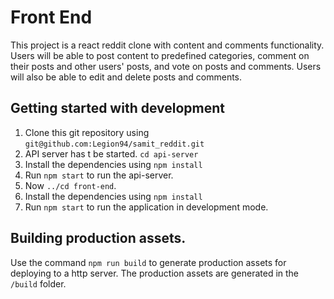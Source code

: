 # Front End

This project is a react reddit clone with content and comments functionality. Users will be able to post content to predefined categories, comment on their posts and other users' posts, and vote on posts and comments. Users will also be able to edit and delete posts and comments.

## Getting started with development

1. Clone this git repository using `git@github.com:Legion94/samit_reddit.git`
2. API server has t be started. `cd api-server`
3. Install the dependencies using `npm install`
4. Run `npm start` to run the api-server.
2. Now `../cd front-end`.
3. Install the dependencies using `npm install`
4. Run `npm start` to run the application in development mode.


## Building production assets.

Use the command `npm run build` to generate production assets for deploying to a http server. The production assets are generated in the `/build` folder.
